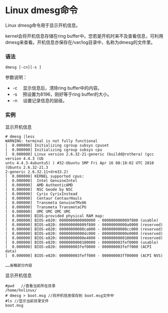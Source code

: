 # Linux dmesg命令

Linux dmesg命令用于显示开机信息。

kernel会将开机信息存储在ring buffer中。您若是开机时来不及查看信息，可利用dmesg来查看。开机信息亦保存在/var/log目录中，名称为dmesg的文件里。

### 语法

    dmesg [-cn][-s ]

参数说明：

- -c 　显示信息后，清除ring buffer中的内容。
- -s 　预设置为8196，刚好等于ring buffer的大小。
- -n 　设置记录信息的层级。

### 实例

显示开机信息

    # dmesg |less
    WARNING: terminal is not fully functional
    [  0.000000] Initializing cgroup subsys cpuset
    [  0.000000] Initializing cgroup subsys cpu
    [  0.000000] Linux version 2.6.32-21-generic (buildd@rothera) (gcc version 4.4.3 (Ub
    untu 4.4.3-4ubuntu5) ) #32-Ubuntu SMP Fri Apr 16 08:10:02 UTC 2010 (Ubuntu 2.6.32-21.3
    2-generic 2.6.32.11+drm33.2)
    [  0.000000] KERNEL supported cpus:
    [  0.000000]  Intel GenuineIntel
    [  0.000000]  AMD AuthenticAMD
    [  0.000000]  NSC Geode by NSC
    [  0.000000]  Cyrix CyrixInstead
    [  0.000000]  Centaur CentaurHauls
    [  0.000000]  Transmeta GenuineTMx86
    [  0.000000]  Transmeta TransmetaCPU
    [  0.000000]  UMC UMC UMC UMC
    [  0.000000] BIOS-provided physical RAM map:
    [  0.000000] BIOS-e820: 0000000000000000 - 000000000009f800 (usable)
    [  0.000000] BIOS-e820: 000000000009f800 - 00000000000a0000 (reserved)
    [  0.000000] BIOS-e820: 00000000000ca000 - 00000000000cc000 (reserved)
    [  0.000000] BIOS-e820: 00000000000dc000 - 00000000000e0000 (reserved)
    [  0.000000] BIOS-e820: 00000000000e4000 - 0000000000100000 (reserved)
    [  0.000000] BIOS-e820: 0000000000100000 - 000000003fef0000 (usable)
    [  0.000000] BIOS-e820: 000000003fef0000 - 000000003feff000 (ACPI data)
    [  0.000000] BIOS-e820: 000000003feff000 - 000000003ff00000 (ACPI NVS)
    
    ……省略部分内容
    

显示开机信息

    #pwd   //查看当前所在目录
    /home/hnlinux/
    # dmesg > boot.msg //将开机信息保存到 boot.msg文件中
    #ls //显示当前目录文件
    boot.msg
    